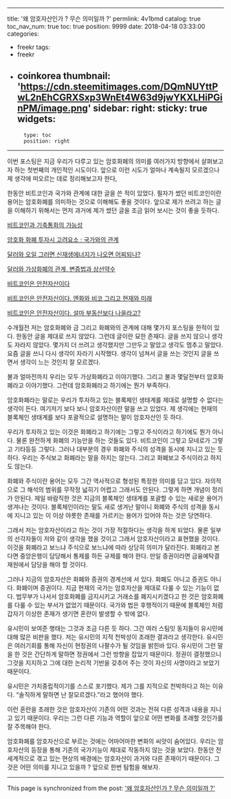 
---
title: '왜 암호자산인가 ? 무슨 의미일까 ?'
permlink: 4v1bmd
catalog: true
toc_nav_num: true
toc: true
position: 9999
date: 2018-04-18 03:33:00
categories:
- freekr
tags:
- freekr
- coinkorea
thumbnail: 'https://cdn.steemitimages.com/DQmNUYttPwL2nEhCGRXSxp3WnEt4W63d9jwYKXLHiPGinPM/image.png'
sidebar:
    right:
        sticky: true
widgets:
    -
        type: toc
        position: right
---


이번 포스팅은 지금 우리가 다루고 있는 암호화폐의 의미를 여러가지 방향에서 살펴보고자 하는 첫번째의 개인적인 시도이다. 앞으로 이런 시도가 얼마나 계속될지 모르겠으나 제 생각에 떠오르는 데로 정리해보고자 한다, 

한동안 비트코인과 국가와 관계에 대한 글을 쓴 적이 있었다. 필자가 썼던 비트코인이란 용어는 암호화폐를 의미하는 것으로 이해해도 좋을 것이다. 앞으로 제가 쓰려고 하는 글을 이해하기 위해서는 먼저 과거에 제가 썼던 글을 조금 읽어 보시는 것이 좋을 듯하다. 

[비트코인과 기축통화의 가능성](https://steemit.com/coinkorea/@oldstone/2buydg)

[암호화 화폐 투자시 고려요소 : 국가와의 관계](https://steemit.com/coinkorea/@oldstone/2hcfza)

[달러와 오일 그러면 신재생에너지가 나오면 어찌되나?](https://steemit.com/kr-politics/@oldstone/-2017526t203744707z)

[달러와 가상화폐의 관계, 변증법과 상선약수](https://steemit.com/coinkorea/@oldstone/sxuhv)

[비트코인은 안전자산이다](https://steemit.com/coinkorea/@oldstone/-2017529t145423458z)

[비트코인은 안전자산이다. 엔화와 비코 그리고 현재와 미래](https://steemit.com/coinkorea/@oldstone/2dvk4y)

[비트코인은 안전자산이다. 설마 부동산보다 나을라고?](https://steemit.com/coinkorea/@oldstone/-2017531t124532532z)

수개월전 저는 암호화폐와 금 그리고 화폐와의 관계에 대해 몇가지 포스팅을  한적이 있다. 한동안 글을 제대로 쓰지 않았다. 그런데 글이란 묘한 존재다. 글을 쓰지 않으니 생각도 자라지 않았다. 몇가지 더 쓰려고 생각했지만 그만두고 말았고 생각도 멈추고 말았다. 요즘 글을 쓰니 다시 생각이 자라기 시작했다. 생각이 넘쳐서 글을 쓰는 것인지 글을 쓰면서 생각이 느는 것인지 잘 모르겠다.

불과 얼마전까지 우리는 모두 가상화폐라고 이야기했다. 그리고 불과 몇달전부터 암호화폐라고 이야기했다. 그런데 암호화폐라고 하기에는 뭔가 부족하다. 

암호화폐라는 말로는 우리가 투자하고 있는 블록체인 생태계를 제대로 설명할 수 없다는 생각이 든다. 여기저기 보다 보니 암호자산이란 말을 쓰고 있었다. 제 생각에는 현재의 블록체인 생태계를 보다 포괄적으로 설명하는 말이 암호자산인 듯 하다. 

우리가 투자하고 있는 이것은 화폐라고 하기에는 그렇고 주식이라고 하기에도 뭔가 아니다. 물론 완전하게 화폐의 기능만을 하는 것들도 있다. 비트코인이 그렇고 모네로가 그렇고 기타등등 그렇다. 그러나 대부분의 경우 화폐와 주식의 성격을 동시에 지니고 있는 듯하다. 우리는 주식보고 화폐라는 말을 하지는 않는다. 그리고 화폐보고 주식이라고 하지도 않는다. 

화폐와 주식이란 용어는 모두 그간 역사적으로 형성된 특정한 의미를 담고 있다. 자의적으로 그 해석의 범위를 무작정 넓히기 어렵고 그래서도 안된다. 그렇게 하면 개념이 정리가 안된다. 제일 바람직한 것은 지금의 블록체인 생태계를 포괄할 수 있는 새로운 용어가 생겨나는 것이다. 블록체인이라는 말도 새로 생겨난 말이니 화폐와 주식의 성격을 동시에 지니고 있는 이 이상 야릇한 존재를 가르키는 용어가 있어야 하는 것은 당연하다. 

그래서 저는 암호자산이라고 하는 것이 가장 적절하다는 생각을 하게 되었다. 물론 일부의 선각자들이 저와 같이 생각을 했을 것이고 그래서 암호자산이라고 표현했을 것이다. 이것을 화폐라고 보느냐 주식으로 보느냐에 따라 상당히 의미가 달라진다. 화폐라고 본다면 중앙은행이 담당해서 통제를 하든 규제를 해야 한다. 만일 증권이라면 금융예탁결재원에서 담당을 해야 할 것이다. 

그러나 지금의 암호자산은 화폐와 증권의 경계선에 서 있다. 화폐도 아니고 증권도 아니다.  화폐이며 증권이다. 
지금 현재의 국가는 암호자산을 제대로 다룰 수 있는 기능이 없다. 법무부가 나서서 암호화폐를 금지시키고 거래소를 폐지시키겠다고 한 것은 암호화폐를 다룰 수 있는 부서가 없었기 때문이다. 국가와 법은 후행적이기 때문에 블록체인 처럼 갑자기 이상한 존재가 생기면 혼란이 발생할 수 밖에 없다. 

유시민이 보여준 행태는 그것과 조금 다른 듯 하다. 그간 여러 스팀잇 동지들이 유시민에 대해 많은 비판을 했다. 저는 유시민의 지적 천박성이 초래한 결과라고 생각한다. 유시민은 여러기회를 통해 자신이 현정권의 나팔수가 될 것임을 밝힌바 있다. 유시민이 그런 말을 한 것은 간단하게 말하면 정권에서 그런 방향을 잡았기 때문이다. 정권이 결정했으니 그것을 지지하고 그에 대한 논리적 기반을  갖추어 주는 것이 자신의 사명이라고 보았기 때문이다. 

유시민은 가치중립적이기를 스스로 포기했다. 제가 그를 지적으로 천박하다고 하는 이유다. “솔직하게 말하면 난 잘모르겠다.”라고 했어야 했다. 

이런 혼란을 초래한 것은 암호자산이 기존의 어떤 것과는 전혀 다른 성격과 내용을 지니고 있기 때문이다. 우리는 그런 다른 기능과 역할이 앞으로 어떤 변화를 초래할 것인가를 잘 주목해야 한다. 


암호화폐를 암호자산으로 부르는 것에는 어마어마한 변화의 씨앗이 숨어있다. 우리는 암호자산의 등장을 통해 기존의 국가기능이 제대로 작동하지 않는 것을 보았다. 한동안 전세계적으로 겪고 있는 현상의 배경에는 암호자산이 과거와 다른 존재이기 때문이다. 그것은 어떤 의미를 지니고 있을까 ? 앞으로 한번 탐험을 해보자.

- - -

This page is synchronized from the post: ['왜 암호자산인가 ? 무슨 의미일까 ?'](https://steemit.com/@oldstone/4v1bmd)
